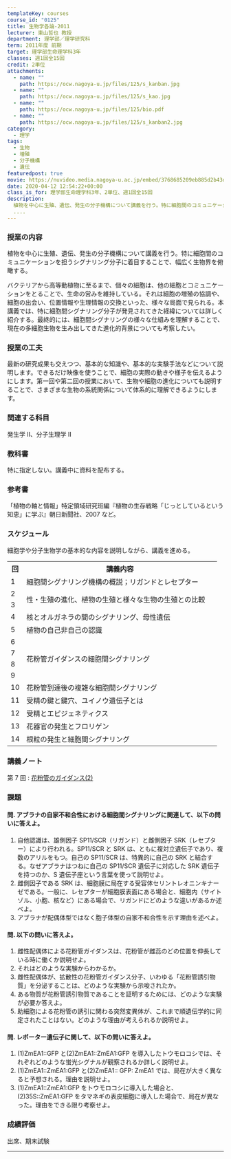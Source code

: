 ```yaml
---
templateKey: courses
course_id: "0125"
title: 生物学各論-2011
lecturer: 東山哲也 教授
department: 理学部／理学研究科
term: 2011年度 前期
target: 理学部生命理学科3年
classes: 週1回全15回
credit: 2単位
attachments:
  - name: ""
    path: https://ocw.nagoya-u.jp/files/125/s_kanban.jpg
  - name: ""
    path: https://ocw.nagoya-u.jp/files/125/s_kao.jpg
  - name: ""
    path: https://ocw.nagoya-u.jp/files/125/bio.pdf
  - name: ""
    path: https://ocw.nagoya-u.jp/files/125/s_kanban2.jpg
category:
  - 理学
tags:
  - 生物
  - 増殖
  - 分子機構
  - 遺伝
featuredpost: true
movie: https://nuvideo.media.nagoya-u.ac.jp/embed/3768685209eb885d2b43d9d8ba6f41072a8b8e7a
date: 2020-04-12 12:54:22+00:00
class_is_for: 理学部生命理学科3年、2単位、週1回全15回
description:
  植物を中心に生殖、遺伝、発生の分子機構について講義を行う。特に細胞間のコミュニケーションを担うシグナリング分子に着目することで、幅広く生物界を俯瞰する。バクテリアから高等動植物に至るまで、個々の細胞は、他の細胞とコミュニケーションをとることで、生命の営みを維持している。それは細胞の増殖の協調や、細胞の出会い、位置情報や生理情報の交換といった、様々な局面で見られる。本講義では、特に細胞間シグナリ
  ....
---
```


### 授業の内容

植物を中心に生殖、遺伝、発生の分子機構について講義を行う。特に細胞間のコミュニケーションを担うシグナリング分子に着目することで、幅広く生物界を俯瞰する。

バクテリアから高等動植物に至るまで、個々の細胞は、他の細胞とコミュニケーションをとることで、生命の営みを維持している。それは細胞の増殖の協調や、細胞の出会い、位置情報や生理情報の交換といった、様々な局面で見られる。本講義では、特に細胞間シグナリング分子が発見されてきた経緯については詳しく紹介する。最終的には、細胞間シグナリングの様々な仕組みを理解することで、現在の多細胞生物を生み出してきた進化的背景についても考察したい。

### 授業の工夫

最新の研究成果も交えつつ、基本的な知識や、基本的な実験手法などについて説明します。できるだけ映像を使うことで、細胞の実際の動きや様子を伝えるようにします。第一回や第二回の授業において、生物や細胞の進化についても説明することで、さまざまな生物の系統関係について体系的に理解できるようにします。

### 関連する科目

発生学 II、分子生理学 II

### 教科書

特に指定しない。講義中に資料を配布する。

### 参考書

「植物の軸と情報」特定領域研究班編『植物の生存戦略「じっとしているという知恵」に学ぶ』朝日新聞社、2007 など。

<h3>スケジュール</h3>
<p>
細胞学や分子生物学の基本的な内容を説明しながら、講義を進める。
</p>
<table class="basic" width="455">
<tr>
<th width="20" class="center">回</th>
<th width="435" class="center">講義内容</th>
</tr>
<tr>
<td width="20" class="center">1</td>
<td width="435">細胞間シグナリング機構の概説；リガンドとレセプター</td>
</tr>
<tr>
<td width="20" class="center">2</td>
<td width="435" rowspan=2>性・生殖の進化、植物の生殖と様々な生物の生殖との比較</td>
</tr>
<tr>
<td width="20" class="center">3</td>
</tr>
<tr>
<td width="20" class="center">4</td>
<td width="435">核とオルガネラの間のシグナリング、母性遺伝</td>
</tr>
<tr>
<td width="20" class="center">5</td>
<td width="435">植物の自己非自己の認識</td>
</tr>
<tr>
<td width="20" class="center">6</td>
<td width="435" rowspan=4>花粉管ガイダンスの細胞間シグナリング</td>
</tr>
<tr>
<td width="20" class="center">7</td>
</tr>
<tr>
<td width="20" class="center">8</td>
</tr>
<tr>
<td width="20" class="center">9</td>
</tr>
<tr>
<td width="20" class="center">10</td>
<td width="435">花粉管到達後の複雑な細胞間シグナリング</td>
</tr>
<tr>
<td width="20" class="center">11</td>
<td width="435">受精の鍵と鍵穴、ユイノウ遺伝子とは</td>
</tr>
<tr>
<td width="20" class="center">12</td>
<td width="435">受精とエピジェネティクス</td>
</tr>
<tr>
<td width="20" class="center">13</td>
<td width="435">花器官の発生とフロリゲン</td>
</tr>
<tr>
<td width="20" class="center">14</td>
<td width="435">根粒の発生と細胞間シグナリング</td>
</tr>
</table>

### 講義ノート

第 7 回 : [花粉管のガイダンス(2)](https://ocw.nagoya-u.jp/files/125/bio.pdf)

### 課題

#### 問. アブラナの自家不和合性における細胞間シグナリングに関連して、以下の問いに答えよ。</h4>

1. 自他認識は、雄側因子 SP11/SCR（リガンド）と雌側因子 SRK（レセプター）により行われる。SP11/SCR と SRK は、ともに複対立遺伝子であり、複数のアリルをもつ。自己の SP11/SCR は、特異的に自己の SRK と結合する。なぜアブラナはつねに自己の SP11/SCR 遺伝子に対応した SRK 遺伝子を持つのか、S 遺伝子座という言葉を使って説明せよ。
2. 雌側因子である SRK は、細胞膜に局在する受容体セリントレオニンキナーゼである。一般に、レセプターが細胞膜表面にある場合と、細胞内（サイトゾル、小胞、核など）にある場合で、リガンドにどのような違いがあるか述べよ。
3. アブラナが配偶体型ではなく胞子体型の自家不和合性を示す理由を述べよ。

#### 問. 以下の問いに答えよ。

1. 雌性配偶体による花粉管ガイダンスは、花粉管が雌蕊のどの位置を伸長している時に働くか説明せよ。
2. それはどのような実験からわかるか。
3. 雌性配偶体が、拡散性の花粉管ガイダンス分子、いわゆる「花粉管誘引物質」を分泌することは、どのような実験から示唆されたか。
4. ある物質が花粉管誘引物質であることを証明するためには、どのような実験が必要か答えよ。
5. 助細胞による花粉管の誘引に関わる突然変異体が、これまで順遺伝学的に同定されたことはない。どのような理由が考えられるか説明せよ。

#### 問. レポーター遺伝子に関して、以下の問いに答えよ。

1. (1)ZmEA1::GFP と(2)ZmEA1::ZmEA1:GFP を導入したトウモロコシでは、それぞれどのような蛍光シグナルが観察されるか詳しく説明せよ。
2. (1)ZmEA1::ZmEA1:GFP と(2)ZmEA1:: GFP: ZmEA1 では、局在が大きく異なると予想される。理由を説明せよ。
3. (1)ZmEA1::ZmEA1:GFP をトウモロコシに導入した場合と、(2)35S::ZmEA1:GFP をタマネギの表皮細胞に導入した場合で、局在が異なった。理由をできる限り考察せよ。

### 成績評価

出席、期末試験

---
